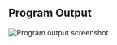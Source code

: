 ## Program Output

![Program output screenshot](https://github.com/Daniel-W-Garcia/Assignment_5.1.1/raw/main/ProgramOutput.png)
